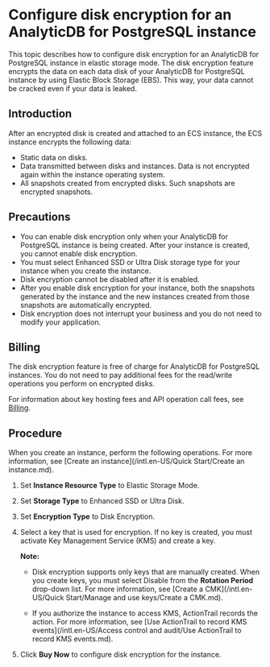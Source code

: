 # Configure disk encryption for an AnalyticDB for PostgreSQL instance

This topic describes how to configure disk encryption for an AnalyticDB for PostgreSQL instance in elastic storage mode. The disk encryption feature encrypts the data on each data disk of your AnalyticDB for PostgreSQL instance by using Elastic Block Storage \(EBS\). This way, your data cannot be cracked even if your data is leaked.

## Introduction

After an encrypted disk is created and attached to an ECS instance, the ECS instance encrypts the following data:

-   Static data on disks.
-   Data transmitted between disks and instances. Data is not encrypted again within the instance operating system.
-   All snapshots created from encrypted disks. Such snapshots are encrypted snapshots.

## Precautions

-   You can enable disk encryption only when your AnalyticDB for PostgreSQL instance is being created. After your instance is created, you cannot enable disk encryption.
-   You must select Enhanced SSD or Ultra Disk storage type for your instance when you create the instance.
-   Disk encryption cannot be disabled after it is enabled.
-   After you enable disk encryption for your instance, both the snapshots generated by the instance and the new instances created from those snapshots are automatically encrypted.
-   Disk encryption does not interrupt your business and you do not need to modify your application.

## Billing

The disk encryption feature is free of charge for AnalyticDB for PostgreSQL instances. You do not need to pay additional fees for the read/write operations you perform on encrypted disks.

For information about key hosting fees and API operation call fees, see [Billing](/intl.en-US/Pricing/Billing.md).

## Procedure

When you create an instance, perform the following operations. For more information, see [Create an instance](/intl.en-US/Quick Start/Create an instance.md).

1.  Set **Instance Resource Type** to Elastic Storage Mode.
2.  Set **Storage Type** to Enhanced SSD or Ultra Disk.
3.  Set **Encryption Type** to Disk Encryption.
4.  Select a key that is used for encryption. If no key is created, you must activate Key Management Service \(KMS\) and create a key.

    **Note:**

    -   Disk encryption supports only keys that are manually created. When you create keys, you must select Disable from the **Rotation Period** drop-down list. For more information, see [Create a CMK](/intl.en-US/Quick Start/Manage and use keys/Create a CMK.md).

    -   If you authorize the instance to access KMS, ActionTrail records the action. For more information, see [Use ActionTrail to record KMS events](/intl.en-US/Access control and audit/Use ActionTrail to record KMS events.md).
5.  Click **Buy Now** to configure disk encryption for the instance.

